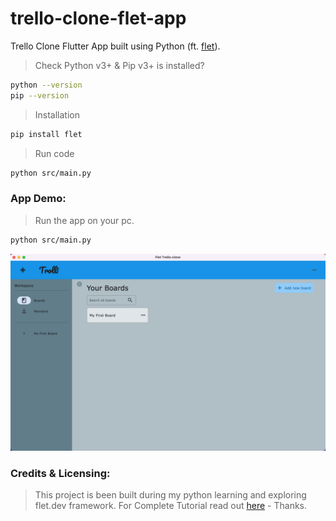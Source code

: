 # trello-clone-flet-app

Trello Clone Flutter App built using Python (ft. [flet](https://flet.dev/)). 


> Check Python v3+ & Pip v3+ is installed?
```bash
python --version
pip --version
```

> Installation 
 ```bash
 pip install flet
 ```

> Run code
```bash
python src/main.py
```

### App Demo:

> Run the app on your pc.
```bash
python src/main.py
```

![img](./demo/demo1.png)


### Credits & Licensing:

> This project is been built during my python learning and exploring flet.dev framework. For Complete Tutorial read out [here](https://flet.dev/docs/tutorials/trello-clone) - Thanks.